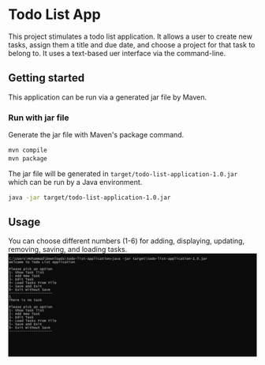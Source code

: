 # Todo List App
This project stimulates a todo list application. It allows a user to create new tasks, assign them a title
and due date, and choose a project for that task to belong to. It uses a text-based uer interface via the 
command-line.

## Getting started
This application can be run via a generated jar file by Maven.

### Run with jar file
Generate the jar file with Maven's package command.
```bash
mvn compile
mvn package
```
The jar file will be generated in `target/todo-list-application-1.0.jar` which can be run by a Java environment.
```bash
java -jar target/todo-list-application-1.0.jar
```

## Usage
You can choose different numbers (1-6) for adding, displaying, updating, removing, saving, and loading tasks.
![Example-1](screenshots/Example-1.png)